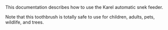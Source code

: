 
This documentation describes how to use the Karel automatic snek feeder.

Note that this toothbrush is totally safe to use for children, adults, pets, wildlife, and trees.
